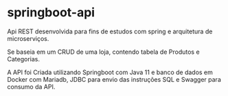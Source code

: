 # springboot-api

Api REST desenvolvida para fins de estudos com spring e arquitetura de microserviços.

Se baseia em um CRUD de uma loja, contendo tabela de Produtos e Categorias.

A API foi Criada utilizando Springboot com Java 11 e banco de dados em Docker com Mariadb, JDBC para envio das instruções SQL e Swagger para consumo da API.
